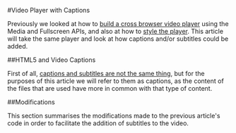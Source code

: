 #Video Player with Captions

Previously we looked at how to [build a cross browser video player](https://developer.mozilla.org/en-US/Apps/Build/Manipulating_media/cross_browser_video_player) using the Media and Fullscreen APIs, and also at how to [style the player](https://developer.mozilla.org/en-US/Apps/Build/Manipulating_media/Video_player_styling_basics). This article will take the same player and look at how captions and/or subtitles could be added.

##HTML5 and Video Captions

First of all, [captions and subtitles are not the same thing](http://screenfont.ca/learn/), but for the purposes of this article we will refer to them as captions, as the content of the files that are used have more in common with that type of content.


##Modifications

This section summarises the modifications made to the previous article's code in order to facilitate the addition of subtitles to the video.